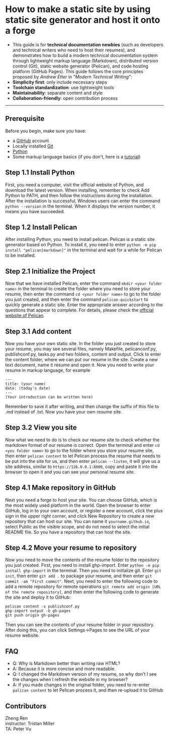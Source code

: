 # How to make a static site by using static site generator and host it onto a forge
- This guide is for **technical documentation newbies** (such as developers and technical writers who need to host their resumes), and demonstrates how to build a modern technical documentation system through lightweight markup language (Markdown), distributed version control (Git), static website generator (Pelican), and code hosting platform (GitHub Pages). This guide follows the core principles proposed by _Andrew Etter_ in "_Modern Technical Writing_":
- **Simplicity first**: only include necessary steps
- **Toolchain standardization**: use lightweight tools
- **Maintainability**: separate content and style
- **Collaboration-friendly**: open contribution process

---

## Prerequisite 
Before you begin, make sure you have:
- a [GitHub](https://github.com/) account
- Locally installed [Git](https://git-scm.com)
- [Python](https://www.python.org)
- Some markup language basics (if you don't, here is a [tutorial](https://www.markdowntutorial.com))

## Step 1.1 Install Python
First, you need a computer, visit the official website of Python, and download the latest version. When installing, remember to check Add Python to PATH, and then follow the instructions during the installation. After the installation is successful, Windows users can enter the command ```python --version``` in the terminal. When it displays the version number, it means you have succeeded.

## Step 1.2 Install Pelican
After installing Python, you need to install pelican. Pelican is a static site generator based on Python. To install it, you need to enter ```python -m pip install "pelican[markdown]"``` in the terminal and wait for a while for Pelican to be installed.

## Step 2.1 Initialize the Project
Now that we have installed Pelican, enter the command ```mkdir <your folder name>``` in the terminal to create the folder where you need to store your resume, then enter the command ```cd <your folder name>``` to go to the folder you just created, and then enter the command ```pelican-quickstart``` to quickly generate a static site. Enter the appropriate answer according to the questions that appear to complete. For details, please check the [official website of Pelican](https://getpelican.com/).

## Step 3.1 Add content
Now you have your own static site. In the folder you just created to store your resume, you may see several files, namely Makefile, pelicanconf.py, publishconf.py, tasks.py and two folders, content and output. Click to enter the content folder, where we can put our resume in the site. Create a new text document, name it resume and open it. Now you need to write your resume in markup language, for example

```
---
title: (your name)
date: (today's date)
---
(Your introduction can be written here)
```

Remember to save it after writing, and then change the suffix of this file to .md instead of .txt. Now you have your own resume site.

## Step 3.2 View you site
Now what we need to do is to check our resume site to check whether the markdown format of our resume is correct. Open the terminal and enter ```cd <you folder name>``` to go to the folder where you store your resume site, then enter ```pelican content``` to let Pelican process the resume that needs to be put into the site for us, and then enter ```pelican --listen```, it will give us a site address, similar to ```https://126.0.0.1:8000```, copy and paste it into the browser to open it and you can see your personal resume site.

## Step 4.1 Make repository in GitHub
Next you need a forge to host your site. You can choose GitHub, which is the most widely used platform in the world. Open the browser to enter GitHub, log in to your own account, or register a new account, click the plus sign in the upper right corner, and click New Repository to create a new repository that can host our site. You can name it ```yourname.github.io```, select Public as the visible scope, and do not need to select the initial README file. So you have a repository that can host the site.

## Step 4.2 Move your resume to repository
Now you need to move the contents of the resume folder to the repository you just created. First, you need to install ghp-import. Enter ```python -m pip install ghp-import``` in the terminal. Then you need to initialize git. Enter ```git init```, then enter ```git add .``` to package your resume, and then enter ```git commit -am "First commit"```. Next, you need to enter the following code to add a remote repository for remote operations ```git remote add origin [URL of the remote repository]```, and then enter the following code to generate the site and deploy it to GitHub:

```
pelican content -s publishconf.py
ghp-import output -b gh-pages
git push origin gh-pages
```
Then you can see the contents of your resume folder in your repository. After doing this, you can click Settings->Pages to see the URL of your resume website.

## FAQ
- Q: Why is Markdown better than writing raw HTML?
-  A: Because it is more concise and more readable.
-  Q: I changed the Markdown version of my resume, so why don’t I see the changes when I refresh the website in my browser?
-  A: If you made changes in the original folder, you need to re-enter ```palican content``` to let Pelican process it, and then re-upload it to GitHub

## Contributors
Zheng Ren   
instructor: Tristan Miller   
TA: Peter Vu   
